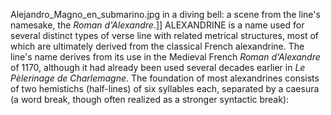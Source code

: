 Alejandro_Magno_en_submarino.jpg in a diving bell: a scene from the line's namesake, the _Roman d'Alexandre_.]] ALEXANDRINE is a name used for several distinct types of verse line with related metrical structures, most of which are ultimately derived from the classical French alexandrine. The line's name derives from its use in the Medieval French _Roman d'Alexandre_ of 1170, although it had already been used several decades earlier in _Le Pèlerinage de Charlemagne_. The foundation of most alexandrines consists of two hemistichs (half-lines) of six syllables each, separated by a caesura (a word break, though often realized as a stronger syntactic break):
